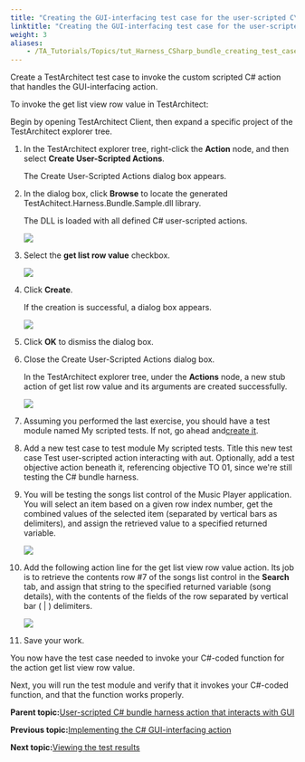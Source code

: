 ```yaml
--- 
title: "Creating the GUI-interfacing test case for the user-scripted C\\# bundle harness action"
linktitle: "Creating the GUI-interfacing test case for the user-scripted C\\# bundle harness action"
weight: 3
aliases: 
    - /TA_Tutorials/Topics/tut_Harness_CSharp_bundle_creating_test_case_for_get_list_row_value.html
---
```


Create a TestArchitect test case to invoke the custom scripted C\# action that handles the GUI-interfacing action.

To invoke the get list view row value in TestArchitect:

Begin by opening TestArchitect Client, then expand a specific project of the TestArchitect explorer tree.

1.  In the TestArchitect explorer tree, right-click the **Action** node, and then select **Create User-Scripted Actions**.

    The Create User-Scripted Actions dialog box appears.

2.  In the dialog box, click **Browse** to locate the generated TestAchitect.Harness.Bundle.Sample.dll library.

    The DLL is loaded with all defined C\# user-scripted actions.

    ![](/images//Images/Create_user_scripted_action_dlg.png)

3.  Select the **get list row value** checkbox.

    ![](/images//Images/Create_user_scripted_action_dlg_get_list_view_row_value.png)

4.  Click **Create**.

    If the creation is successful, a dialog box appears.

    ![](/images//Images/action_created_successfully.png)

5.  Click **OK** to dismiss the dialog box.

6.  Close the Create User-Scripted Actions dialog box.

    In the TestArchitect explorer tree, under the **Actions** node, a new stub action of get list row value and its arguments are created successfully.

    ![](/images//Images/user_defined_action_get_list_view_row_value.png)

7.  Assuming you performed the last exercise, you should have a test module named My scripted tests. If not, go ahead and[create it](tut_Harness_CSharp_bundle_creating_test_case_and_stub_action.html).
8.  Add a new test case to test module My scripted tests. Title this new test case Test user-scripted action interacting with aut. Optionally, add a test objective action beneath it, referencing objective TO 01, since we're still testing the C\# bundle harness.

9.  You will be testing the songs list control of the Music Player application. You will select an item based on a given row index number, get the combined values of the selected item \(separated by vertical bars as delimiters\), and assign the retrieved value to a specified returned variable.

    ![](/images//Images/tut_csharp_harness_get_selected_item_AUT.png)

10. Add the following action line for the get list view row value action. Its job is to retrieve the contents row \#7 of the songs list control in the **Search** tab, and assign that string to the specified returned variable \(song details\), with the contents of the fields of the row separated by vertical bar \( \| \) delimiters.

    ![](/images//Images/tut_csharp_get_selected_list_item_action.201407.png)

11. Save your work.


You now have the test case needed to invoke your C\#-coded function for the action get list view row value.

Next, you will run the test module and verify that it invokes your C\#-coded function, and that the function works properly.

**Parent topic:**[User-scripted C\# bundle harness action that interacts with GUI](/TA_Tutorials/Topics/tut_Harness_CSharp_bundle_creating_action_that_interacts_with_GUI.html)

**Previous topic:**[Implementing the C\# GUI-interfacing action](/TA_Tutorials/Topics/tut_Harness_CSharp_bundle_scripting_GUI-interfacing_action.html)

**Next topic:**[Viewing the test results](/TA_Tutorials/Topics/tut_Harness_CSharp_bundle_running_get_list_row_value.html)

